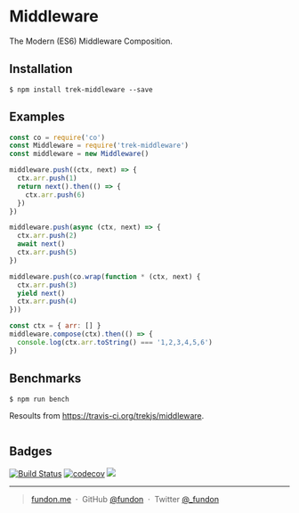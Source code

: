 # Middleware

The Modern (ES6) Middleware Composition.


## Installation

```console
$ npm install trek-middleware --save
```


## Examples

```js
const co = require('co')
const Middleware = require('trek-middleware')
const middleware = new Middleware()

middleware.push((ctx, next) => {
  ctx.arr.push(1)
  return next().then(() => {
    ctx.arr.push(6)
  })
})

middleware.push(async (ctx, next) => {
  ctx.arr.push(2)
  await next()
  ctx.arr.push(5)
})

middleware.push(co.wrap(function * (ctx, next) {
  ctx.arr.push(3)
  yield next()
  ctx.arr.push(4)
}))

const ctx = { arr: [] }
middleware.compose(ctx).then(() => {
  console.log(ctx.arr.toString() === '1,2,3,4,5,6')
})
```


## Benchmarks

```console
$ npm run bench
```

Resoults from https://travis-ci.org/trekjs/middleware.

```
```


## Badges

[![Build Status](https://travis-ci.org/trekjs/middleware.svg?branch=master)](https://travis-ci.org/trekjs/middleware)
[![codecov](https://codecov.io/gh/trekjs/middleware/branch/master/graph/badge.svg)](https://codecov.io/gh/trekjs/middleware)
![](https://img.shields.io/badge/license-MIT-blue.svg)

---

> [fundon.me](https://fundon.me) &nbsp;&middot;&nbsp;
> GitHub [@fundon](https://github.com/fundon) &nbsp;&middot;&nbsp;
> Twitter [@_fundon](https://twitter.com/_fundon)

